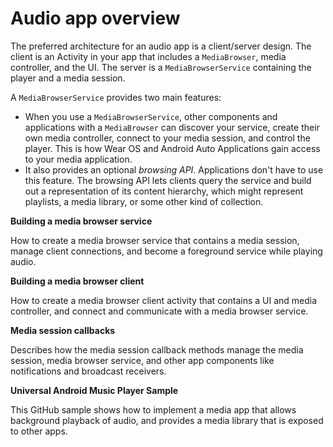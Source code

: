 # Audio app overview

The preferred architecture for an audio app is a client/server design. The client is an Activity in your app that includes a `MediaBrowser`, media controller, and the UI. The server is a `MediaBrowserService` containing the player and a media session.

A `MediaBrowserService` provides two main features:

*   When you use a `MediaBrowserService`, other components and applications with a `MediaBrowser` can discover your service, create their own media controller, connect to your media session, and control the player. This is how Wear OS and Android Auto Applications gain access to your media application.
*   It also provides an optional _browsing API_. Applications don't have to use this feature. The browsing API lets clients query the service and build out a representation of its content hierarchy, which might represent playlists, a media library, or some other kind of collection.

**Building a media browser service**

How to create a media browser service that contains a media session, manage client connections, and become a foreground service while playing audio.

**Building a media browser client**

How to create a media browser client activity that contains a UI and media controller, and connect and communicate with a media browser service.

**Media session callbacks**

Describes how the media session callback methods manage the media session, media browser service, and other app components like notifications and broadcast receivers.

**Universal Android Music Player Sample**

This GitHub sample shows how to implement a media app that allows background playback of audio, and provides a media library that is exposed to other apps.